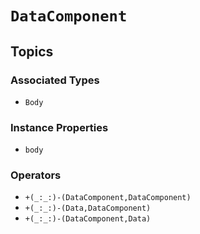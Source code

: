 # ``DataComponent``

## Topics

### Associated Types

- ``Body``

### Instance Properties

- ``body``

### Operators

- ``+(_:_:)-(DataComponent,DataComponent)``
- ``+(_:_:)-(Data,DataComponent)``
- ``+(_:_:)-(DataComponent,Data)``
